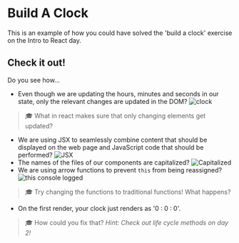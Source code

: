 # Build A Clock


This is an example of how you could have solved the 'build a clock' exercise on the Intro to React day.

## Check it out!

Do you see how...

* Even though we are updating the hours, minutes and seconds in our state, only the relevant changes are updated in the DOM? ![clock](https://cd.sseu.re/React_App_2018-08-22_10-11-27.png)
>  🎓  What in react makes sure that only changing elements get updated?
* We are using JSX to seamlessly combine content that should be displayed on the web page and JavaScript code that should be performed? ![JSX](https://cd.sseu.re/App.js__clock_2018-08-22_10-29-20.png)
* The names of the files of our components are capitalized? ![Capitalized](https://cd.sseu.re/README.md__clock_2018-08-22_10-32-53.png)
* We are using arrow functions to prevent `this` from being reassigned? ![this console logged](https://cd.sseu.re/React_App_2018-08-22_10-19-12.png) 
>  🎓 Try changing the functions to traditional functions! What happens?
* On the first render, your clock just renders as '0 : 0 : 0'. 
>  🎓 How could you fix that? _Hint: Check out life cycle methods on day 2!_
